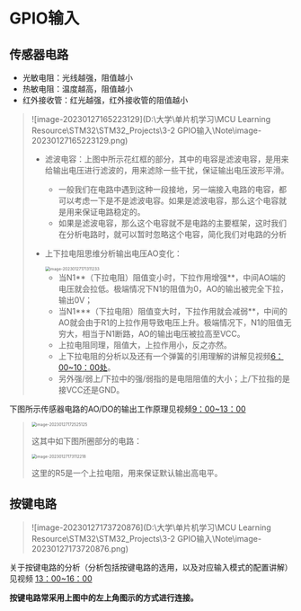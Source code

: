 # GPIO输入

## 传感器电路

- 光敏电阻：光线越强，阻值越小
- 热敏电阻：温度越高，阻值越小
- 红外接收管：红光越强，红外接收管的阻值越小

> ![image-20230127165223129](D:\大学\单片机学习\MCU Learning Resource\STM32\STM32_Projects\3-2 GPIO输入\Note\image-20230127165223129.png)
>
> - 滤波电容：上图中所示花红框的部分，其中的电容是滤波电容，是用来给输出电压进行滤波的，用来滤除一些干扰，保证输出电压波形平滑。
>     - 一般我们在电路中遇到这种一段接地，另一端接入电路的电容，都可以考虑一下是不是滤波电容。如果是滤波电容，那么这个电容就是用来保证电路稳定的。
>     - 如果是滤波电容，那么这个电容就不是电路的主要框架，这时我们在分析电路时，就可以暂时忽略这个电容，简化我们对电路的分析
>
> - 上下拉电阻思维分析输出电压AO变化：
>
>     <img src="D:\大学\单片机学习\MCU Learning Resource\STM32\STM32_Projects\3-2 GPIO输入\Note\image-20230127171311233.png" alt="image-20230127171311233" style="zoom:50%;" />
>
>     - 当N1**（下拉电阻）阻值变小时，下拉作用增强**，中间AO端的电压就会拉低。极端情况下N1的阻值为0，AO的输出被完全下拉，输出0V；
>     - 当N1***（下拉电阻）阻值变大时，下拉作用就会减弱**，中间的AO就会由于R1的上拉作用导致电压上升。极端情况下，N1的阻值无穷大，相当于N1断路，AO的输出电压被拉高至VCC。
>     - 上拉电阻同理，阻值大，上拉作用小，反之亦然。
>     - 上下拉电阻的分析以及还有一个弹簧的引用理解的讲解见视频[6：00~10：00处](https://www.bilibili.com/video/BV1th411z7sn/?p=7&spm_id_from=333.1007.top_right_bar_window_history.content.click&vd_source=b8a7d9f6d396acb27e811371a96d6e9a)。
>     - 另外强/弱上/下拉中的强/弱指的是电阻阻值的大小；上/下拉指的是接VCC还是GND。

下图所示传感器电路的AO/DO的输出工作原理见视频[9：00~13：00](https://www.bilibili.com/video/BV1th411z7sn/?p=7&spm_id_from=333.1007.top_right_bar_window_history.content.click&vd_source=b8a7d9f6d396acb27e811371a96d6e9a)

> <img src="D:\大学\单片机学习\MCU Learning Resource\STM32\STM32_Projects\3-2 GPIO输入\Note\image-20230127172525125.png" alt="image-20230127172525125" style="zoom:50%;" />
>
> 这其中如下图所圈部分的电路：
>
> <img src="D:\大学\单片机学习\MCU Learning Resource\STM32\STM32_Projects\3-2 GPIO输入\Note\image-20230127173112218.png" alt="image-20230127173112218" style="zoom:50%;" />
>
> 这里的R5是一个上拉电阻，用来保证默认输出高电平。

## 按键电路

> ![image-20230127173720876](D:\大学\单片机学习\MCU Learning Resource\STM32\STM32_Projects\3-2 GPIO输入\Note\image-20230127173720876.png)

关于按键电路的分析（分析包括按键电路的选用，以及对应输入模式的配置讲解）见视频  [13：00~16：00](https://www.bilibili.com/video/BV1th411z7sn/?p=7&spm_id_from=333.1007.top_right_bar_window_history.content.click&vd_source=b8a7d9f6d396acb27e811371a96d6e9a)

**按键电路常采用上图中的左上角图示的方式进行连接。**